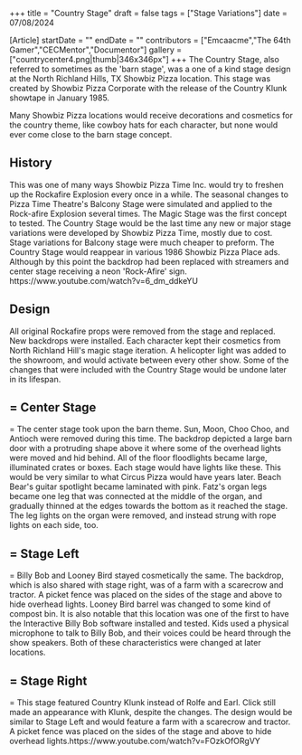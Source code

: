 +++
title = "Country Stage"
draft = false
tags = ["Stage Variations"]
date = 07/08/2024

[Article]
startDate = ""
endDate = ""
contributors = ["Emcaacme","The 64th Gamer","CECMentor","Documentor"]
gallery = ["countrycenter4.png|thumb|346x346px"]
+++
The Country Stage, also referred to sometimes as the 'barn stage', was a one of a kind stage design at the North Richland Hills, TX Showbiz Pizza location. This stage was created by Showbiz Pizza Corporate with the release of the Country Klunk showtape in January 1985.

Many Showbiz Pizza locations would receive decorations and cosmetics for the country theme, like cowboy hats for each character, but none would ever come close to the barn stage concept.

<h2> History </h2>
This was one of many ways Showbiz Pizza Time Inc. would try to freshen up the Rockafire Explosion every once in a while. The seasonal changes to Pizza Time Theatre's Balcony Stage were simulated and applied to the Rock-afire Explosion several times. The Magic Stage was the first concept to tested. The Country Stage would be the last time any new or major stage variations were developed by Showbiz Pizza Time, mostly due to cost. Stage variations for Balcony stage were much cheaper to preform. The Country Stage would reappear in various 1986 Showbiz Pizza Place ads. Although by this point the backdrop had been replaced with streamers and center stage receiving a neon 'Rock-Afire' sign. <ref>https://www.youtube.com/watch?v=6_dm_ddkeYU</ref> 

<h2> Design </h2>
All original Rockafire props were removed from the stage and replaced. New backdrops were installed. Each character kept their cosmetics from North Richland Hill's magic stage iteration. A helicopter light was added to the showroom, and would activate between every other show. Some of the changes that were included with the Country Stage would be undone later in its lifespan.

<h2>= Center Stage </h2>=
The center stage took upon the barn theme. Sun, Moon, Choo Choo, and Antioch were removed during this time. The backdrop depicted a large barn door with a protruding shape above it where some of the overhead lights were moved and hid behind. All of the floor floodlights became large, illuminated crates or boxes. Each stage would have lights like these. This would be very similar to what Circus Pizza would have years later. Beach Bear's guitar spotlight became laminated with pink. Fatz's organ legs became one leg that was connected at the middle of the organ, and gradually thinned at the edges towards the bottom as it reached the stage. The leg lights on the organ were removed, and instead strung with rope lights on each side, too.

<h2>= Stage Left </h2>=
Billy Bob and Looney Bird stayed cosmetically the same. The backdrop, which is also shared with stage right, was of a farm with a scarecrow and tractor. A picket fence was placed on the sides of the stage and above to hide overhead lights. Looney Bird barrel was changed to some kind of compost bin. It is also notable that this location was one of the first to have the Interactive Billy Bob software installed and tested. Kids used a physical microphone to talk to Billy Bob, and their voices could be heard through the show speakers. Both of these characteristics were changed at later locations.

<h2>= Stage Right </h2>=
This stage featured Country Klunk instead of Rolfe and Earl. Click still made an appearance with Klunk, despite the changes. The design would be similar to Stage Left and would feature a farm with a scarecrow and tractor. A picket fence was placed on the sides of the stage and above to hide overhead lights.<ref>https://www.youtube.com/watch?v=FOzkOfORgVY</ref>





